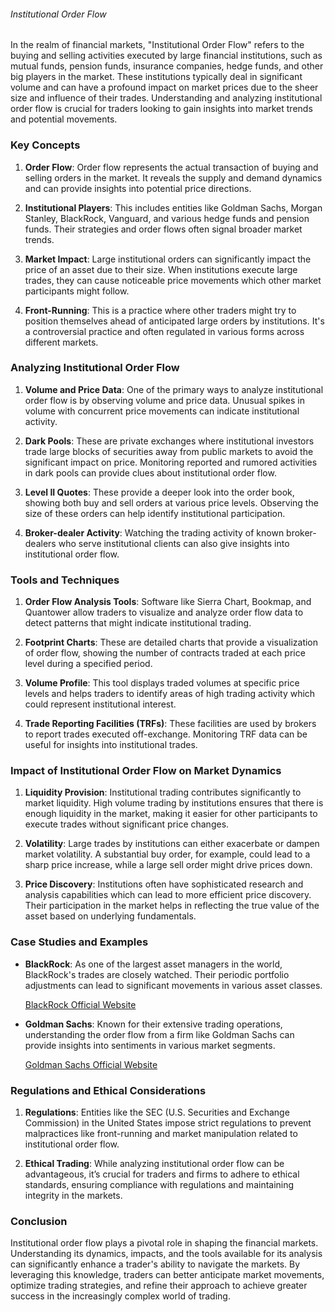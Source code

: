 ###### Institutional Order Flow

In the realm of financial markets, "Institutional Order Flow" refers to the buying and selling activities executed by large financial institutions, such as mutual funds, pension funds, insurance companies, hedge funds, and other big players in the market. These institutions typically deal in significant volume and can have a profound impact on market prices due to the sheer size and influence of their trades. Understanding and analyzing institutional order flow is crucial for traders looking to gain insights into market trends and potential movements.

### Key Concepts

1. **Order Flow**: Order flow represents the actual transaction of buying and selling orders in the market. It reveals the supply and demand dynamics and can provide insights into potential price directions.

2. **Institutional Players**: This includes entities like Goldman Sachs, Morgan Stanley, BlackRock, Vanguard, and various hedge funds and pension funds. Their strategies and order flows often signal broader market trends.

3. **Market Impact**: Large institutional orders can significantly impact the price of an asset due to their size. When institutions execute large trades, they can cause noticeable price movements which other market participants might follow.

4. **Front-Running**: This is a practice where other traders might try to position themselves ahead of anticipated large orders by institutions. It's a controversial practice and often regulated in various forms across different markets.

### Analyzing Institutional Order Flow

1. **Volume and Price Data**: One of the primary ways to analyze institutional order flow is by observing volume and price data. Unusual spikes in volume with concurrent price movements can indicate institutional activity.

2. **Dark Pools**: These are private exchanges where institutional investors trade large blocks of securities away from public markets to avoid the significant impact on price. Monitoring reported and rumored activities in dark pools can provide clues about institutional order flow.

3. **Level II Quotes**: These provide a deeper look into the order book, showing both buy and sell orders at various price levels. Observing the size of these orders can help identify institutional participation.

4. **Broker-dealer Activity**: Watching the trading activity of known broker-dealers who serve institutional clients can also give insights into institutional order flow. 

### Tools and Techniques

1. **Order Flow Analysis Tools**: Software like Sierra Chart, Bookmap, and Quantower allow traders to visualize and analyze order flow data to detect patterns that might indicate institutional trading.

2. **Footprint Charts**: These are detailed charts that provide a visualization of order flow, showing the number of contracts traded at each price level during a specified period.

3. **Volume Profile**: This tool displays traded volumes at specific price levels and helps traders to identify areas of high trading activity which could represent institutional interest.

4. **Trade Reporting Facilities (TRFs)**: These facilities are used by brokers to report trades executed off-exchange. Monitoring TRF data can be useful for insights into institutional trades.

### Impact of Institutional Order Flow on Market Dynamics

1. **Liquidity Provision**: Institutional trading contributes significantly to market liquidity. High volume trading by institutions ensures that there is enough liquidity in the market, making it easier for other participants to execute trades without significant price changes.

2. **Volatility**: Large trades by institutions can either exacerbate or dampen market volatility. A substantial buy order, for example, could lead to a sharp price increase, while a large sell order might drive prices down.

3. **Price Discovery**: Institutions often have sophisticated research and analysis capabilities which can lead to more efficient price discovery. Their participation in the market helps in reflecting the true value of the asset based on underlying fundamentals.

### Case Studies and Examples

- **BlackRock**: As one of the largest asset managers in the world, BlackRock's trades are closely watched. Their periodic portfolio adjustments can lead to significant movements in various asset classes.

  [BlackRock Official Website](https://www.blackrock.com)

- **Goldman Sachs**: Known for their extensive trading operations, understanding the order flow from a firm like Goldman Sachs can provide insights into sentiments in various market segments.

  [Goldman Sachs Official Website](https://www.goldmansachs.com)

### Regulations and Ethical Considerations

1. **Regulations**: Entities like the SEC (U.S. Securities and Exchange Commission) in the United States impose strict regulations to prevent malpractices like front-running and market manipulation related to institutional order flow.

2. **Ethical Trading**: While analyzing institutional order flow can be advantageous, it’s crucial for traders and firms to adhere to ethical standards, ensuring compliance with regulations and maintaining integrity in the markets.

### Conclusion

Institutional order flow plays a pivotal role in shaping the financial markets. Understanding its dynamics, impacts, and the tools available for its analysis can significantly enhance a trader's ability to navigate the markets. By leveraging this knowledge, traders can better anticipate market movements, optimize trading strategies, and refine their approach to achieve greater success in the increasingly complex world of trading.
